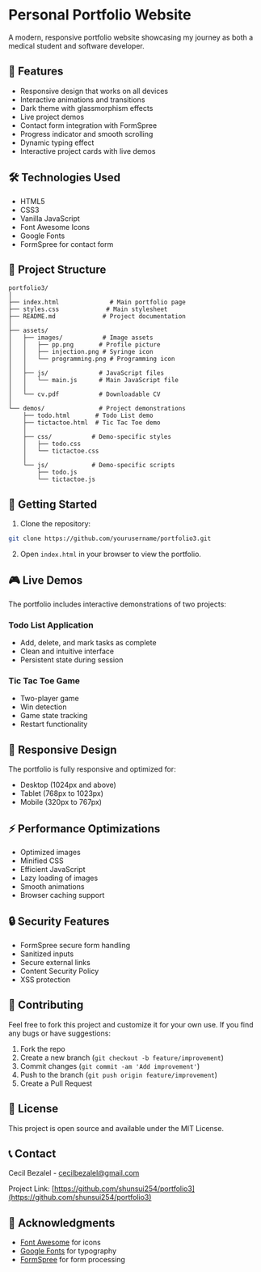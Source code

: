 # Personal Portfolio Website

A modern, responsive portfolio website showcasing my journey as both a medical student and software developer.

## 🚀 Features

- Responsive design that works on all devices
- Interactive animations and transitions
- Dark theme with glassmorphism effects
- Live project demos
- Contact form integration with FormSpree
- Progress indicator and smooth scrolling
- Dynamic typing effect
- Interactive project cards with live demos

## 🛠️ Technologies Used

- HTML5
- CSS3
- Vanilla JavaScript
- Font Awesome Icons
- Google Fonts
- FormSpree for contact form

## 📁 Project Structure

```
portfolio3/
│
├── index.html              # Main portfolio page
├── styles.css             # Main stylesheet
├── README.md             # Project documentation
│
├── assets/
│   ├── images/           # Image assets
│   │   ├── pp.png       # Profile picture
│   │   ├── injection.png # Syringe icon
│   │   └── programming.png # Programming icon
│   │
│   ├── js/              # JavaScript files
│   │   └── main.js      # Main JavaScript file
│   │
│   └── cv.pdf           # Downloadable CV
│
└── demos/               # Project demonstrations
    ├── todo.html       # Todo List demo
    ├── tictactoe.html  # Tic Tac Toe demo
    │
    ├── css/           # Demo-specific styles
    │   ├── todo.css
    │   └── tictactoe.css
    │
    └── js/            # Demo-specific scripts
        ├── todo.js
        └── tictactoe.js
```

## 🚀 Getting Started

1. Clone the repository:
```bash
git clone https://github.com/yourusername/portfolio3.git
```

2. Open `index.html` in your browser to view the portfolio.

## 🎮 Live Demos

The portfolio includes interactive demonstrations of two projects:

### Todo List Application
- Add, delete, and mark tasks as complete
- Clean and intuitive interface
- Persistent state during session

### Tic Tac Toe Game
- Two-player game
- Win detection
- Game state tracking
- Restart functionality

## 📱 Responsive Design

The portfolio is fully responsive and optimized for:
- Desktop (1024px and above)
- Tablet (768px to 1023px)
- Mobile (320px to 767px)

## ⚡ Performance Optimizations

- Optimized images
- Minified CSS
- Efficient JavaScript
- Lazy loading of images
- Smooth animations
- Browser caching support

## 🔒 Security Features

- FormSpree secure form handling
- Sanitized inputs
- Secure external links
- Content Security Policy
- XSS protection

## 🤝 Contributing

Feel free to fork this project and customize it for your own use. If you find any bugs or have suggestions:

1. Fork the repo
2. Create a new branch (`git checkout -b feature/improvement`)
3. Commit changes (`git commit -am 'Add improvement'`)
4. Push to the branch (`git push origin feature/improvement`)
5. Create a Pull Request

## 📄 License

This project is open source and available under the MIT License.

## 📞 Contact

Cecil Bezalel - [cecilbezalel@gmail.com](mailto:cecilbezalel@gmail.com)

Project Link: [https://github.com/shunsui254/portfolio3](https://github.com/shunsui254/portfolio3)

## 🙏 Acknowledgments

- [Font Awesome](https://fontawesome.com/) for icons
- [Google Fonts](https://fonts.google.com/) for typography
- [FormSpree](https://formspree.io/) for form processing
